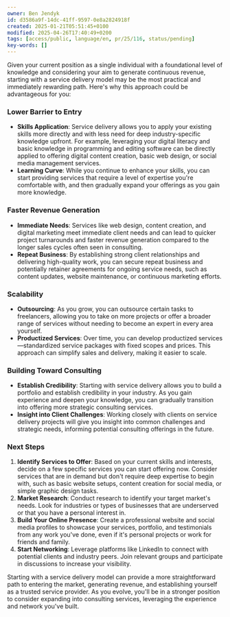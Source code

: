 ```yaml
---
owner: Ben Jendyk
id: d3586a9f-14dc-41ff-9597-0e8a2824918f
created: 2025-01-21T05:51:45+0100
modified: 2025-04-26T17:40:49+0200
tags: [access/public, language/en, pr/25/116, status/pending]
key-words: []
---
```


Given your current position as a single individual with a foundational level of knowledge and considering your aim to generate continuous revenue, starting with a service delivery model may be the most practical and immediately rewarding path. Here's why this approach could be advantageous for you:

### Lower Barrier to Entry

- **Skills Application**: Service delivery allows you to apply your existing skills more directly and with less need for deep industry-specific knowledge upfront. For example, leveraging your digital literacy and basic knowledge in programming and editing software can be directly applied to offering digital content creation, basic web design, or social media management services.
- **Learning Curve**: While you continue to enhance your skills, you can start providing services that require a level of expertise you're comfortable with, and then gradually expand your offerings as you gain more knowledge.

### Faster Revenue Generation

- **Immediate Needs**: Services like web design, content creation, and digital marketing meet immediate client needs and can lead to quicker project turnarounds and faster revenue generation compared to the longer sales cycles often seen in consulting.
- **Repeat Business**: By establishing strong client relationships and delivering high-quality work, you can secure repeat business and potentially retainer agreements for ongoing service needs, such as content updates, website maintenance, or continuous marketing efforts.

### Scalability

- **Outsourcing**: As you grow, you can outsource certain tasks to freelancers, allowing you to take on more projects or offer a broader range of services without needing to become an expert in every area yourself.
- **Productized Services**: Over time, you can develop productized services—standardized service packages with fixed scopes and prices. This approach can simplify sales and delivery, making it easier to scale.

### Building Toward Consulting

- **Establish Credibility**: Starting with service delivery allows you to build a portfolio and establish credibility in your industry. As you gain experience and deepen your knowledge, you can gradually transition into offering more strategic consulting services.
- **Insight into Client Challenges**: Working closely with clients on service delivery projects will give you insight into common challenges and strategic needs, informing potential consulting offerings in the future.

### Next Steps

1. **Identify Services to Offer**: Based on your current skills and interests, decide on a few specific services you can start offering now. Consider services that are in demand but don't require deep expertise to begin with, such as basic website setups, content creation for social media, or simple graphic design tasks.
2. **Market Research**: Conduct research to identify your target market's needs. Look for industries or types of businesses that are underserved or that you have a personal interest in.
3. **Build Your Online Presence**: Create a professional website and social media profiles to showcase your services, portfolio, and testimonials from any work you've done, even if it's personal projects or work for friends and family.
4. **Start Networking**: Leverage platforms like LinkedIn to connect with potential clients and industry peers. Join relevant groups and participate in discussions to increase your visibility.

Starting with a service delivery model can provide a more straightforward path to entering the market, generating revenue, and establishing yourself as a trusted service provider. As you evolve, you'll be in a stronger position to consider expanding into consulting services, leveraging the experience and network you've built.
